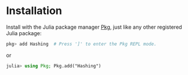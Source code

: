 # Installation

Install with the Julia package manager [Pkg](https://pkgdocs.julialang.org/), just like any other registered Julia package:

```jl
pkg> add Hashing  # Press ']' to enter the Pkg REPL mode.
```

or

```jl
julia> using Pkg; Pkg.add("Hashing")
```
